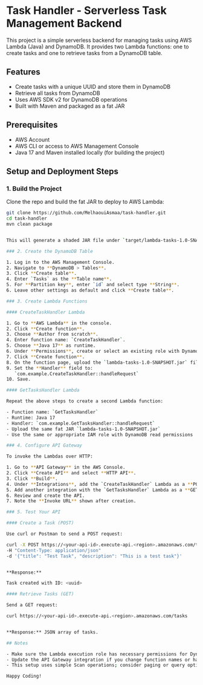 # Task Handler - Serverless Task Management Backend

This project is a simple serverless backend for managing tasks using AWS Lambda (Java) and DynamoDB. It provides two Lambda functions: one to create tasks and one to retrieve tasks from a DynamoDB table.

## Features

- Create tasks with a unique UUID and store them in DynamoDB  
- Retrieve all tasks from DynamoDB  
- Uses AWS SDK v2 for DynamoDB operations  
- Built with Maven and packaged as a fat JAR  

## Prerequisites

- AWS Account  
- AWS CLI or access to AWS Management Console  
- Java 17 and Maven installed locally (for building the project)  

## Setup and Deployment Steps

### 1. Build the Project

Clone the repo and build the fat JAR to deploy to AWS Lambda:

```bash
git clone https://github.com/MelhaouiAsmaa/task-handler.git
cd task-handler
mvn clean package


This will generate a shaded JAR file under `target/lambda-tasks-1.0-SNAPSHOT.jar`.

### 2. Create the DynamoDB Table

1. Log in to the AWS Management Console.  
2. Navigate to **DynamoDB > Tables**.  
3. Click **Create table**.  
4. Enter `Tasks` as the **Table name**.  
5. For **Partition key**, enter `id` and select type **String**.  
6. Leave other settings as default and click **Create table**.  

### 3. Create Lambda Functions

#### CreateTaskHandler Lambda

1. Go to **AWS Lambda** in the console.  
2. Click **Create function**.  
3. Choose **Author from scratch**.  
4. Enter function name: `CreateTaskHandler`.  
5. Choose **Java 17** as runtime.  
6. Under **Permissions**, create or select an existing role with DynamoDB full access or at least permissions to put items into the `Tasks` table.  
7. Click **Create function**.  
8. On the function page, upload the `lambda-tasks-1.0-SNAPSHOT.jar` file under **Code > Upload from > .zip or jar file**.  
9. Set the **Handler** field to:  
   `com.example.CreateTaskHandler::handleRequest`  
10. Save.

#### GetTasksHandler Lambda

Repeat the above steps to create a second Lambda function:

- Function name: `GetTasksHandler`  
- Runtime: Java 17  
- Handler: `com.example.GetTasksHandler::handleRequest`  
- Upload the same fat JAR `lambda-tasks-1.0-SNAPSHOT.jar`  
- Use the same or appropriate IAM role with DynamoDB read permissions  

### 4. Configure API Gateway

To invoke the Lambdas over HTTP:

1. Go to **API Gateway** in the AWS Console.  
2. Click **Create API** and select **HTTP API**.  
3. Click **Build**.  
4. Under **Integrations**, add the `CreateTaskHandler` Lambda as a **POST** method (e.g., path `/tasks`).  
5. Add another integration with the `GetTasksHandler` Lambda as a **GET** method on the same path `/tasks`.  
6. Review and create the API.  
7. Note the **Invoke URL** shown after creation.

### 5. Test Your API

#### Create a Task (POST)

Use curl or Postman to send a POST request:

curl -X POST https://<your-api-id>.execute-api.<region>.amazonaws.com/tasks
-H "Content-Type: application/json"
-d '{"title": "Test Task", "description": "This is a test task"}'


**Response:**

Task created with ID: <uuid>

#### Retrieve Tasks (GET)

Send a GET request:

curl https://<your-api-id>.execute-api.<region>.amazonaws.com/tasks


**Response:** JSON array of tasks.

## Notes

- Make sure the Lambda execution role has necessary permissions for DynamoDB.  
- Update the API Gateway integration if you change function names or handlers.  
- This setup uses simple Scan operations; consider paging or query optimizations for large datasets.  

Happy Coding!

